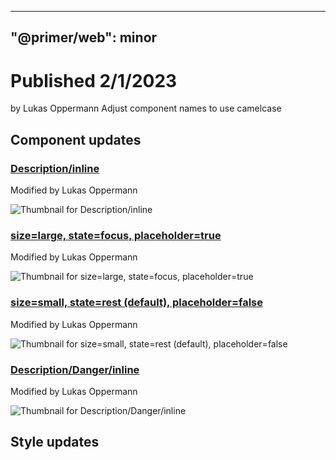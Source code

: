 
---
"@primer/web": minor
---
# Published 2/1/2023
by Lukas Oppermann
Adjust component names to use camelcase
## Component updates
### [Description/inline](https://www.figma.com/file/GCvY3Qv8czRgZgvl1dG6lp?node-id=15039:46277)
  Modified by Lukas Oppermann  
  
  ![Thumbnail for Description/inline](https://s3-alpha.figma.com/checkpoints/iLp/U9z/092Q18VW4CvhBOtO/component_thumbnail_2.png?X-Amz-Algorithm=AWS4-HMAC-SHA256&X-Amz-Credential=AKIAQ4GOSFWCTKZ56BFS%2F20230129%2Fus-west-2%2Fs3%2Faws4_request&X-Amz-Date=20230129T120000Z&X-Amz-Expires=604800&X-Amz-SignedHeaders=host&X-Amz-Signature=5b3ef334c502a79454b339427e44085ef0444b7ff0682a666fa52258fa3f1db4)
### [size=large, state=focus, placeholder=true](https://www.figma.com/file/GCvY3Qv8czRgZgvl1dG6lp?node-id=19789:78745)
  Modified by Lukas Oppermann  
  
  ![Thumbnail for size=large, state=focus, placeholder=true](https://s3-alpha.figma.com/checkpoints/dzu/6Og/Sebw5MPgzM58X0OS/component_thumbnail_1.png?X-Amz-Algorithm=AWS4-HMAC-SHA256&X-Amz-Credential=AKIAQ4GOSFWCTKZ56BFS%2F20230129%2Fus-west-2%2Fs3%2Faws4_request&X-Amz-Date=20230129T120000Z&X-Amz-Expires=604800&X-Amz-SignedHeaders=host&X-Amz-Signature=3cfd98d68fe64f9f9d9b71324447de8fcca2380d869e2cba541505917757b3ac)
### [size=small, state=rest (default), placeholder=false](https://www.figma.com/file/GCvY3Qv8czRgZgvl1dG6lp?node-id=19293:74528)
  Modified by Lukas Oppermann  
  
  ![Thumbnail for size=small, state=rest (default), placeholder=false](https://s3-alpha.figma.com/checkpoints/HOb/99z/vbQ0mSuZFzefV99C/component_thumbnail_0.png?X-Amz-Algorithm=AWS4-HMAC-SHA256&X-Amz-Credential=AKIAQ4GOSFWCTKZ56BFS%2F20230129%2Fus-west-2%2Fs3%2Faws4_request&X-Amz-Date=20230129T120000Z&X-Amz-Expires=604800&X-Amz-SignedHeaders=host&X-Amz-Signature=6f1903e696abeb5a4e24f56d723f89701370a98f87a043969ec63a27e879b9de)
### [Description/Danger/inline](https://www.figma.com/file/GCvY3Qv8czRgZgvl1dG6lp?node-id=15114:48248)
  Modified by Lukas Oppermann  
  
  ![Thumbnail for Description/Danger/inline](https://s3-alpha.figma.com/checkpoints/0uq/AAA/ZYKK0Bj2JWT20ZCu/component_thumbnail_3.png?X-Amz-Algorithm=AWS4-HMAC-SHA256&X-Amz-Credential=AKIAQ4GOSFWCTKZ56BFS%2F20230129%2Fus-west-2%2Fs3%2Faws4_request&X-Amz-Date=20230129T120000Z&X-Amz-Expires=604800&X-Amz-SignedHeaders=host&X-Amz-Signature=7e48fde6bf499efdea33bff9c147beb7f3c55ddd7b265ac41a889fd7f92aa5f8)
## Style updates
